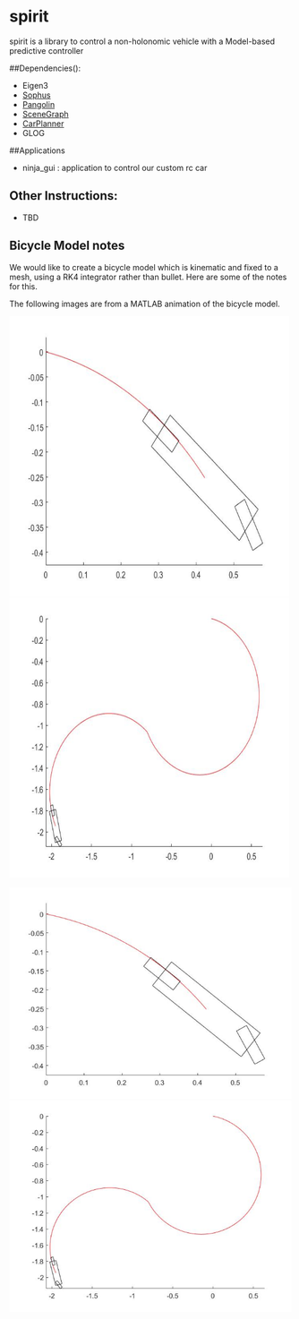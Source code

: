 # spirit
spirit is a library to control a non-holonomic vehicle with a Model-based predictive controller

##Dependencies():
- Eigen3
- [Sophus](https://github.com/arpg/Sophus)
- [Pangolin](https://github.com/arpg/Pangolin)
- [SceneGraph](https://github.com/arpg/SceneGraph)
- [CarPlanner](https://github.com/arpg/CarPlanner)
- GLOG

##Applications
- ninja_gui : application to control our custom rc  car

## Other Instructions:
- TBD

## Bicycle Model notes
We would like to create a bicycle model which is kinematic and fixed to
a mesh, using a RK4 integrator rather than bullet. Here are some of the
notes for this.

The following images are from a MATLAB animation of the bicycle model. 

<img src="bikeSimMATLAB/bike1.jpg" width = "500" height = "500">
<img src="bikeSimMATLAB/bike2.jpg" width = "500" height = "500">

![](bikeSimMATLAB/bike1.jpg)
![](bikeSimMATLAB/bike2.jpg)

